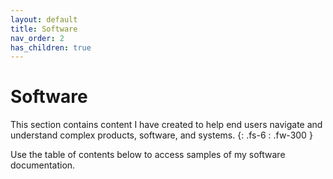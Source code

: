 ```yaml
---
layout: default
title: Software
nav_order: 2
has_children: true
---
```


# Software
This section contains content I have created to help end users navigate and understand complex products, software, and systems.
{: .fs-6 : .fw-300 }

Use the table of contents below to access samples of my software documentation.
